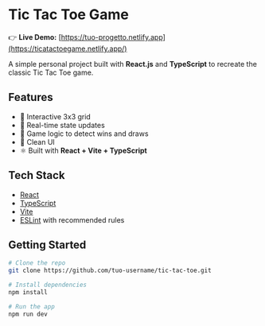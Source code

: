 # Tic Tac Toe Game

👉 **Live Demo:** [https://tuo-progetto.netlify.app](https://ticatactoegame.netlify.app/)

A simple personal project built with **React.js** and **TypeScript** to recreate the classic Tic Tac Toe game.

## Features

- 🎯 Interactive 3x3 grid
- 🔁 Real-time state updates
- 🧠 Game logic to detect wins and draws
- 🧼 Clean UI
- ⚛️ Built with **React + Vite + TypeScript**

## Tech Stack

- [React](https://reactjs.org/)
- [TypeScript](https://www.typescriptlang.org/)
- [Vite](https://vitejs.dev/)
- [ESLint](https://eslint.org/) with recommended rules

## Getting Started

```bash
# Clone the repo
git clone https://github.com/tuo-username/tic-tac-toe.git

# Install dependencies
npm install

# Run the app
npm run dev
